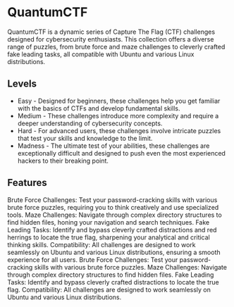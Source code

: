 # QuantumCTF
QuantumCTF is a dynamic series of Capture The Flag (CTF) challenges designed for cybersecurity enthusiasts. 
This collection offers a diverse range of puzzles, from brute force and maze challenges to cleverly crafted fake leading tasks, all compatible with Ubuntu and various Linux distributions.

## Levels
 - Easy - Designed for beginners, these challenges help you get familiar with the basics of CTFs and develop fundamental skills.
 - Medium - These challenges introduce more complexity and require a deeper understanding of cybersecurity concepts.
 - Hard - For advanced users, these challenges involve intricate puzzles that test your skills and knowledge to the limit.
 - Madness - The ultimate test of your abilities, these challenges are exceptionally difficult and designed to push even the most experienced hackers to their breaking point.
## Features
Brute Force Challenges: Test your password-cracking skills with various brute force puzzles, requiring you to think creatively and use specialized tools.
Maze Challenges: Navigate through complex directory structures to find hidden files, honing your navigation and search techniques.
Fake Leading Tasks: Identify and bypass cleverly crafted distractions and red herrings to locate the true flag, sharpening your analytical and critical thinking skills.
Compatibility: All challenges are designed to work seamlessly on Ubuntu and various Linux distributions, ensuring a smooth experience for all users.
Brute Force Challenges: Test your password-cracking skills with various brute force puzzles.
Maze Challenges: Navigate through complex directory structures to find hidden files.
Fake Leading Tasks: Identify and bypass cleverly crafted distractions to locate the true flag.
Compatibility: All challenges are designed to work seamlessly on Ubuntu and various Linux distributions.
